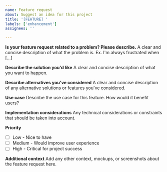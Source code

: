 ```yaml
---
name: Feature request
about: Suggest an idea for this project
title: '[FEATURE] '
labels: ['enhancement']
assignees: ''

---
```


**Is your feature request related to a problem? Please describe.**
A clear and concise description of what the problem is. Ex. I'm always frustrated when [...]

**Describe the solution you'd like**
A clear and concise description of what you want to happen.

**Describe alternatives you've considered**
A clear and concise description of any alternative solutions or features you've considered.

**Use case**
Describe the use case for this feature. How would it benefit users?

**Implementation considerations**
Any technical considerations or constraints that should be taken into account.

**Priority**
- [ ] Low - Nice to have
- [ ] Medium - Would improve user experience
- [ ] High - Critical for project success

**Additional context**
Add any other context, mockups, or screenshots about the feature request here.
